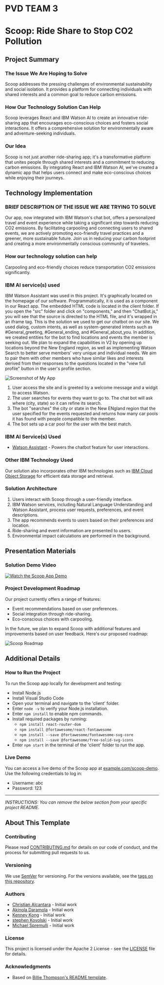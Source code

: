 # PVD TEAM 3

# Scoop: Ride Share to Stop CO2 Pollution

## Project Summary

### The Issue We Are Hoping to Solve

Scoop addresses the pressing challenges of environmental sustainability and social isolation. It provides a platform for connecting individuals with shared interests and a common goal to reduce carbon emissions.

### How Our Technology Solution Can Help

Scoop leverages React and IBM Watson AI to create an innovative ride-sharing app that encourages eco-conscious choices and fosters social interactions. It offers a comprehensive solution for environmentally aware and adventure-seeking individuals.

### Our Idea

Scoop is not just another ride-sharing app; it's a transformative platform that unites people through shared interests and a commitment to reducing carbon emissions. By integrating React and IBM Watson AI, we've created a dynamic app that helps users connect and make eco-conscious choices while enjoying their journeys.

## Technology Implementation

### BRIEF DESCRIPTION OF THE ISSUE WE ARE TRYING TO SOLVE

Our app, now integrated with IBM Watson's chat bot, offers a personalized travel and event experience while taking a significant step towards reducing CO2 emissions. By facilitating carpooling and connecting users to shared events, we are actively promoting eco-friendly travel practices and a greener, more sustainable future. Join us in reducing your carbon footprint and creating a more environmentally conscious community of travelers.

### How our technology solution can help

Carpooling and eco-friendly choices reduce transportation CO2 emissions significantly.

### IBM AI service(s) used

IBM Watson Assistant was used in this project. It's graphically located on the homepage of our software. Programmatically, it is used as a component in our React app. The embedded HTML code is located in the client folder. If you open the "src" folder and click on "components," and then "ChatBot.js," you will see that the source is directed to the HTML file, and it's wrapped in an iframe tag. This is the solution we used to get our chatbot on our site. We used dialog, custom intents, as well as system-generated intents such as #General_greeting, #General_ending, and #General_about_you. In addition, we created entities for the bot to find locations and events the member is seeking out. We plan to expand the capabilities in V2 by opening up locations beyond the New England region, as well as implementing Watson Search to better serve members' very unique and individual needs. We aim to pair them with other members who have similar likes and interests derived from their responses to the questions located in the "view full profile" button in the user's profile section.

![Screenshot of My App](Scoop.drawio.png)

1. User access the site and is greeted by a welcome message and a widgit to access Watson.
2. The user searches for events they want to go to. The chat bot will ask where (city, state) so it can refine its search.
3. The bot "searches" the city or state in the New ENgland region that the user specified for the events requested and returns how many car pools it has found with people compatible to the member.
4. The bot sets up a car pool for the user with the best match.

### IBM AI Service(s) Used

- [Watson Assistant](https://cloud.ibm.com/catalog/services/watson-assistant) - Powers the chatbot feature for user interactions.

### Other IBM Technology Used

Our solution also incorporates other IBM technologies such as [IBM Cloud Object Storage](https://www.ibm.com/cloud/object-storage) for efficient data storage and retrieval.

### Solution Architecture

1. Users interact with Scoop through a user-friendly interface.
2. IBM Watson services, including Natural Language Understanding and Watson Assistant, process user requests, preferences, and event descriptions.
3. The app recommends events to users based on their preferences and location.
4. Ride-sharing and event information are presented to users.
5. Environmental impact calculations are performed in the background.

## Presentation Materials

### Solution Demo Video

[![Watch the Scoop App Demo](https://example.com/scoop-demo-video-thumbnail.png)](https://example.com/scoop-demo-video)

### Project Development Roadmap

Our project currently offers a range of features:

- Event recommendations based on user preferences.
- Social integration through ride-sharing.
- Eco-conscious choices with carpooling.

In the future, we plan to expand Scoop with additional features and improvements based on user feedback. Here's our proposed roadmap:

![Scoop Roadmap](https://github.com/mspremulli/Scoop/blob/main/Data/Scoop%20Future%20Roadmap.png)

## Additional Details

### How to Run the Project

To run the Scoop app locally for development and testing:

- Install Node.js
- Install Visual Studio Code
- Open your terminal and navigate to the 'client' folder.
- Enter `node -v` to verify your Node.js installation.
- Enter `npm install` to enable npm commands.
- Install required packages by running:
  - `npm install react-router-dom`
  - `npm install @fortawesome/react-fontawesome`
  - `npm install --save @fortawesome/fontawesome-svg-core`
  - `npm install --save @fortawesome/free-solid-svg-icons`
- Enter `npm start` in the terminal of the 'client' folder to run the app.

### Live Demo

You can access a live demo of the Scoop app at [example.com/scoop-demo](https://github.com/mspremulli/Scoop). Use the following credentials to log in:

- Username: abc
- Password: 123

---

_INSTRUCTIONS: You can remove the below section from your specific project README._

## About This Template

### Contributing

Please read [CONTRIBUTING.md](CONTRIBUTING.md) for details on our code of conduct, and the process for submitting pull requests to us.

### Versioning

We use [SemVer](http://semver.org/) for versioning. For the versions available, see the [tags on this repository](https://github.com/your/project/tags).

### Authors

- [Christian Alcantara](https://github.com/chrsalctra) - Initial work
- [Akinola Daramola](https://github.com/Nola360) - Initial work
- [Kenney Kong](https://github.com/KenneyKong) - Initial work
- [stephen Kovolski](https://github.com/stephen-kovolski) - Initial work
- [Michael Spremulli](https://github.com/mspremulli) - Initial work

### License

This project is licensed under the Apache 2 License - see the [LICENSE](LICENSE) file for details.

### Acknowledgments

- Based on [Billie Thompson's README template](https://gist.github.com/PurpleBooth/109311bb0361f32d87a2).
